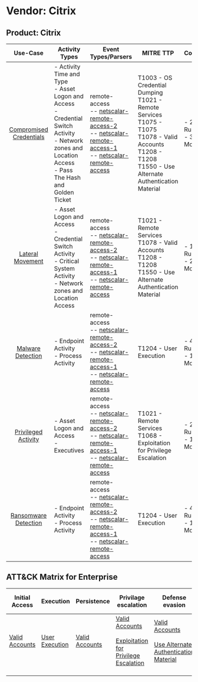 Vendor: Citrix
==============
Product: Citrix
---------------
|                                 Use-Case                                  | Activity Types                                                                                                                                                    | Event Types/Parsers                                                                                                                                                                                                                                                                          | MITRE TTP                                                                                                                                                                 | Content                    |
|:-------------------------------------------------------------------------:| ----------------------------------------------------------------------------------------------------------------------------------------------------------------- | -------------------------------------------------------------------------------------------------------------------------------------------------------------------------------------------------------------------------------------------------------------------------------------------- | ------------------------------------------------------------------------------------------------------------------------------------------------------------------------- | -------------------------- |
| [Compromised Credentials](../UseCases/usecase_compromised_credentials.md) | - Activity Time  and Type<br>- Asset Logon and Access<br>- Credential Switch Activity<br>- Network zones and Location Access<br>- Pass The Hash and Golden Ticket |  remote-access<br> -- [netscalar-remote-access-2](../Parsers/parserContent_netscalar-remote-access-2.md)<br> -- [netscalar-remote-access-1](../Parsers/parserContent_netscalar-remote-access-1.md)<br> -- [netscalar-remote-access](../Parsers/parserContent_netscalar-remote-access.md)<br> | T1003 - OS Credential Dumping<br>T1021 - Remote Services<br>T1075 - T1075<br>T1078 - Valid Accounts<br>T1208 - T1208<br>T1550 - Use Alternate Authentication Material<br> |  - 23 Rules<br> - 3 Models |
|        [Lateral Movement](../UseCases/usecase_lateral_movement.md)        | - Asset Logon and Access<br>- Credential Switch Activity<br>- Critical System Activity<br>- Network zones and Location Access                                     |  remote-access<br> -- [netscalar-remote-access-2](../Parsers/parserContent_netscalar-remote-access-2.md)<br> -- [netscalar-remote-access-1](../Parsers/parserContent_netscalar-remote-access-1.md)<br> -- [netscalar-remote-access](../Parsers/parserContent_netscalar-remote-access.md)<br> | T1021 - Remote Services<br>T1078 - Valid Accounts<br>T1208 - T1208<br>T1550 - Use Alternate Authentication Material<br>                                                   |  - 15 Rules<br> - 2 Models |
|       [Malware Detection](../UseCases/usecase_malware_detection.md)       | - Endpoint Activity<br>- Process Activity                                                                                                                         |  remote-access<br> -- [netscalar-remote-access-2](../Parsers/parserContent_netscalar-remote-access-2.md)<br> -- [netscalar-remote-access-1](../Parsers/parserContent_netscalar-remote-access-1.md)<br> -- [netscalar-remote-access](../Parsers/parserContent_netscalar-remote-access.md)<br> | T1204 - User Execution<br>                                                                                                                                                |  - 4 Rules<br> - 1 Models  |
|     [Privileged Activity](../UseCases/usecase_privileged_activity.md)     | - Asset Logon and Access<br>- Executives                                                                                                                          |  remote-access<br> -- [netscalar-remote-access-2](../Parsers/parserContent_netscalar-remote-access-2.md)<br> -- [netscalar-remote-access-1](../Parsers/parserContent_netscalar-remote-access-1.md)<br> -- [netscalar-remote-access](../Parsers/parserContent_netscalar-remote-access.md)<br> | T1021 - Remote Services<br>T1068 - Exploitation for Privilege Escalation<br>                                                                                              |  - 2 Rules<br> - 1 Models  |
|    [Ransomware Detection](../UseCases/usecase_ransomware_detection.md)    | - Endpoint Activity<br>- Process Activity                                                                                                                         |  remote-access<br> -- [netscalar-remote-access-2](../Parsers/parserContent_netscalar-remote-access-2.md)<br> -- [netscalar-remote-access-1](../Parsers/parserContent_netscalar-remote-access-1.md)<br> -- [netscalar-remote-access](../Parsers/parserContent_netscalar-remote-access.md)<br> | T1204 - User Execution<br>                                                                                                                                                |  - 4 Rules<br> - 1 Models  |

ATT&CK Matrix for Enterprise
----------------------------
| Initial Access                                                      | Execution                                                           | Persistence                                                         | Privilage escalation                                                                                                                                          | Defense evasion                                                                                                                                               | Credential Access                                                          | Discovery | Lateral Movement                                                                                                                                               | Collection | Command and Control | Exfiltration | Impact |
| ------------------------------------------------------------------- | ------------------------------------------------------------------- | ------------------------------------------------------------------- | ------------------------------------------------------------------------------------------------------------------------------------------------------------- | ------------------------------------------------------------------------------------------------------------------------------------------------------------- | -------------------------------------------------------------------------- | --------- | -------------------------------------------------------------------------------------------------------------------------------------------------------------- | ---------- | ------------------- | ------------ | ------ |
| [Valid Accounts](https://attack.mitre.org/techniques/T1078)<br><br> | [User Execution](https://attack.mitre.org/techniques/T1204)<br><br> | [Valid Accounts](https://attack.mitre.org/techniques/T1078)<br><br> | [Valid Accounts](https://attack.mitre.org/techniques/T1078)<br><br>[Exploitation for Privilege Escalation](https://attack.mitre.org/techniques/T1068)<br><br> | [Valid Accounts](https://attack.mitre.org/techniques/T1078)<br><br>[Use Alternate Authentication Material](https://attack.mitre.org/techniques/T1550)<br><br> | [OS Credential Dumping](https://attack.mitre.org/techniques/T1003)<br><br> |           | [Remote Services](https://attack.mitre.org/techniques/T1021)<br><br>[Use Alternate Authentication Material](https://attack.mitre.org/techniques/T1550)<br><br> |            |                     |              |        |